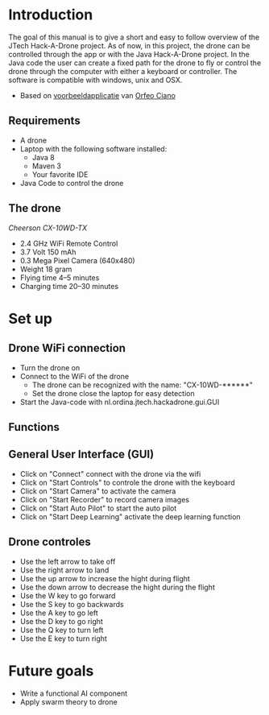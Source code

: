 # Introduction
The goal of this manual is to give a short and easy to follow overview of the JTech Hack-A-Drone project. As of now, in this project, the drone can be controlled through the app or with the Java Hack-A-Drone project. In the Java code the user can create a fixed path for the drone to fly or control the drone through the computer with either a keyboard or controller. The software is compatible with windows, unix and OSX.

- Based on [voorbeeldapplicatie] van [Orfeo Ciano]


## Requirements

- A drone
- Laptop with the following software installed:
  - Java 8
  - Maven 3
  - Your favorite IDE
- Java Code to control the drone


## The drone

*Cheerson CX-10WD-TX*

- 2.4 GHz WiFi Remote Control
- 3.7 Volt 150 mAh
- 0.3 Mega Pixel Camera (640x480)
- Weight 18 gram
- Flying time 4–5 minutes
- Charging time 20–30 minutes


# Set up

## Drone WiFi connection

- Turn the drone on
- Connect to the WiFi of the drone
  - The drone can be recognized with the name: "CX-10WD-******"
  - Set the drone close the laptop for easy detection
- Start the Java-code with nl.ordina.jtech.hackadrone.gui.GUI


## Functions


## General User Interface (GUI)
  
- Click on "Connect" connect with the drone via the wifi
- Click on "Start Controls" to controle the drone with the keyboard
- Click on "Start Camera" to activate the camera
- Click on "Start Recorder" to record camera images
- Click on "Start Auto Pilot" to start the auto pilot
- Click on "Start Deep Learning" activate the deep learning function

## Drone controles

- Use the left arrow to take off
- Use the right arrow to land
- Use the up arrow to increase the hight during flight
- Use the down arrow to decrease the hight during the flight
- Use the W key to go forward
- Use the S key to go backwards
- Use the A key to go left
- Use the D key to go right
- Use the Q key to turn left
- Use the E key to turn right

# Future goals

- Write a functional AI component
- Apply swarm theory to drone

[voorbeeldapplicatie]: https://github.com/Otacon/wifi_china_drone_controller
[Orfeo Ciano]: https://github.com/Otacon
